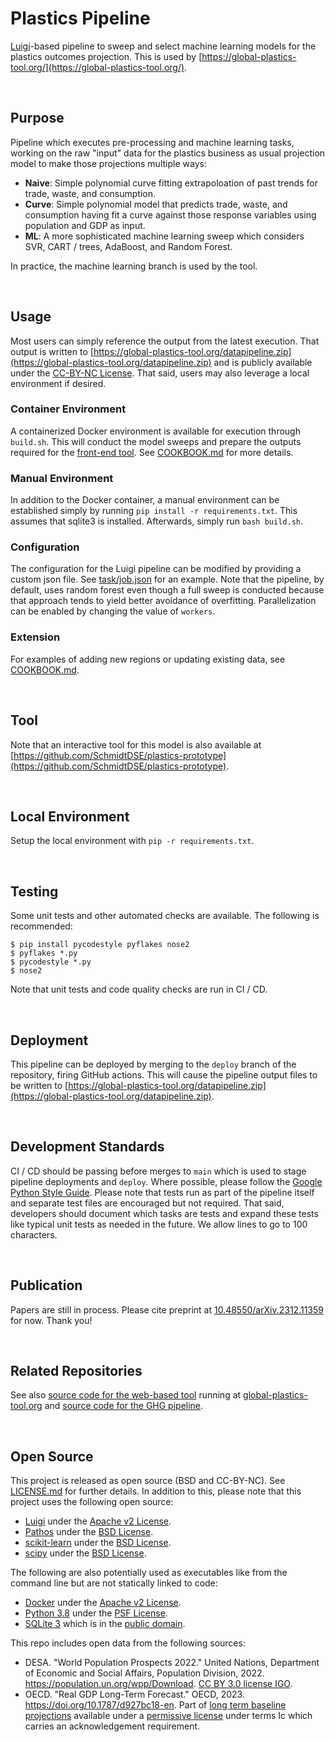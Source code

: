 Plastics Pipeline
================================================================================
[Luigi](https://luigi.readthedocs.io/en/stable/)-based pipeline to sweep and select machine learning models for the plastics outcomes projection. This is used by [https://global-plastics-tool.org/](https://global-plastics-tool.org/).

<br>

Purpose
--------------------------------------------------------------------------------
Pipeline which executes pre-processing and machine learning tasks, working on the raw "input" data for the plastics business as usual projection model to make those projections multiple ways:

 - **Naive**: Simple polynomial curve fitting extrapoloation of past trends for trade, waste, and consumption.
 - **Curve**: Simple polynomial model that predicts trade, waste, and consumption having fit a curve against those response variables using population and GDP as input.
 - **ML**: A more sophisticated machine learning sweep which considers SVR, CART / trees, AdaBoost, and Random Forest.

In practice, the machine learning branch is used by the tool.

<br>

Usage
--------------------------------------------------------------------------------
Most users can simply reference the output from the latest execution. That output is written to [https://global-plastics-tool.org/datapipeline.zip](https://global-plastics-tool.org/datapipeline.zip) and is publicly available under the [CC-BY-NC License](https://github.com/SchmidtDSE/plastics-pipeline/blob/main/LICENSE.md). That said, users may also leverage a local environment if desired.

### Container Environment
A containerized Docker environment is available for execution through `build.sh`. This will conduct the model sweeps and prepare the outputs required for the [front-end tool](https://github.com/SchmidtDSE/plastics-prototype). See [COOKBOOK.md](https://github.com/SchmidtDSE/plastics-pipeline/blob/main/COOKBOOK.md) for more details.

### Manual Environment
In addition to the Docker container, a manual environment can be established simply by running `pip install -r requirements.txt`. This assumes that sqlite3 is installed. Afterwards, simply run `bash build.sh`.

### Configuration
The configuration for the Luigi pipeline can be modified by providing a custom json file. See [task/job.json](https://github.com/SchmidtDSE/plastics-pipeline/blob/main/task/job.json) for an example. Note that the pipeline, by default, uses random forest even though a full sweep is conducted because that approach tends to yield better avoidance of overfitting. Parallelization can be enabled by changing the value of `workers`.

### Extension
For examples of adding new regions or updating existing data, see [COOKBOOK.md](https://github.com/SchmidtDSE/plastics-pipeline/blob/main/COOKBOOK.md).

<br>

Tool
--------------------------------------------------------------------------------
Note that an interactive tool for this model is also available at [https://github.com/SchmidtDSE/plastics-prototype](https://github.com/SchmidtDSE/plastics-prototype).

<br>

Local Environment
--------------------------------------------------------------------------------
Setup the local environment with `pip -r requirements.txt`.

<br>

Testing
--------------------------------------------------------------------------------
Some unit tests and other automated checks are available. The following is recommended:

```
$ pip install pycodestyle pyflakes nose2
$ pyflakes *.py
$ pycodestyle *.py
$ nose2
```

Note that unit tests and code quality checks are run in CI / CD.

<br>

Deployment
--------------------------------------------------------------------------------
This pipeline can be deployed by merging to the `deploy` branch of the repository, firing GitHub actions. This will cause the pipeline output files to be written to [https://global-plastics-tool.org/datapipeline.zip](https://global-plastics-tool.org/datapipeline.zip).

<br>

Development Standards
--------------------------------------------------------------------------------
CI / CD should be passing before merges to `main` which is used to stage pipeline deployments and `deploy`. Where possible, please follow the [Google Python Style Guide](https://google.github.io/styleguide/pyguide.html). Please note that tests run as part of the pipeline itself and separate test files are encouraged but not required. That said, developers should document which tasks are tests and expand these tests like typical unit tests as needed in the future. We allow lines to go to 100 characters.

<br>

Publication
--------------------------------------------------------------------------------
Papers are still in process. Please cite preprint at [10.48550/arXiv.2312.11359](https://arxiv.org/abs/2312.11359) for now. Thank you!

<br>

Related Repositories
--------------------------------------------------------------------------------
See also [source code for the web-based tool](https://github.com/SchmidtDSE/plastics-prototype) running at [global-plastics-tool.org](https://global-plastics-tool.org) and [source code for the GHG pipeline](https://github.com/SchmidtDSE/plastics-ghg-pipeline).

<br>

Open Source
--------------------------------------------------------------------------------
This project is released as open source (BSD and CC-BY-NC). See [LICENSE.md](https://github.com/SchmidtDSE/plastics-pipeline/blob/main/LICENSE.md) for further details. In addition to this, please note that this project uses the following open source:

 - [Luigi](https://luigi.readthedocs.io/en/stable/index.html) under the [Apache v2 License](https://github.com/spotify/luigi/blob/master/LICENSE).
 - [Pathos](https://github.com/uqfoundation/pathos) under the [BSD License](https://github.com/uqfoundation/pathos/blob/master/LICENSE).
 - [scikit-learn](https://scikit-learn.org/stable/) under the [BSD License](https://github.com/scikit-learn/scikit-learn/blob/main/COPYING).
 - [scipy](https://scipy.org/) under the [BSD License](https://github.com/scipy/scipy/blob/main/LICENSE.txt).

The following are also potentially used as executables like from the command line but are not statically linked to code:

 - [Docker](https://docs.docker.com/engine/) under the [Apache v2 License](https://github.com/moby/moby/blob/master/LICENSE).
 - [Python 3.8](https://www.python.org/) under the [PSF License](https://docs.python.org/3/license.html).
 - [SQLite 3](https://www.sqlite.org/index.html) which is in the [public domain](https://www.sqlite.org/copyright.html).

This repo includes open data from the following sources:

 - DESA. "World Population Prospects 2022." United Nations, Department of Economic and Social Affairs, Population Division, 2022. https://population.un.org/wpp/Download. [CC BY 3.0 license IGO](https://creativecommons.org/licenses/by/3.0/igo/).
 - OECD. "Real GDP Long-Term Forecast." OECD, 2023. https://doi.org/10.1787/d927bc18-en. Part of [long term baseline projections](https://stats.oecd.org/BrandedView.aspx?oecd_bv_id=eo-data-en&doi=039dc6d6-en) available under a [permissive license](https://www.oecd.org/termsandconditions/) under terms Ic which carries an acknowledgement requirement.
